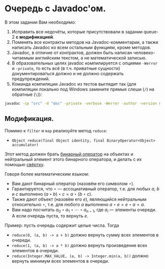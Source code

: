 # Очередь с Javadoc'ом.

В этом задании Вам необходимо:
1. Исправить все недочёты, которые присутствовали в задании queue-2 **с модификацией**.
2. Поменять все контракты методов на Javadoc-комментарии, а также написать Javadoc ко всем остальным функциям, кроме методов.
3. Javadoc, в отличие от контрактов, должен быть написан человеко-читаемым английским текстом, а не математической записью.
4. В образовательных целях javadoc компилируется с опциями `-Werror` и `-private`, то есть всё (в т.ч. приватные сущности) документироваться должно и не должно содержать предупреждений.
5. Команда компиляции Javadoc из тестов выглядит так (для компиляции локально под Windows замените прямые слеши (`/`) на обратные (<code>&#92;</code>)):
```bash
javadoc -cp "src" -d "doc" -private -verbose -Werror -author -version src/queue/AbstractQueue.java src/queue/ArrayQueue.java src/queue/LinkedQueue.java src/queue/Queue.java
```

## Модификация.

Помимо к `filter` и `map` реализуйте метод `reduce`:
- `Object reduce(final Object identity, final BinaryOperator<Object> accumulator)`

Этот метод должен брать [бинарный оператор](https://docs.oracle.com/en/java/javase/21/docs/api/java.base/java/util/function/BinaryOperator.html) на объектах и нейтральный элемент этого бинарного оператора, и делать с их помощью [свёртку](https://en.wikipedia.org/wiki/Reduction_operator).

Говоря более математическим языком:
- Вам дают бинарный оператор (назовём его символом $\star$).
- Гарантируется, что $\star$ — ассоциативный оператор, т.е. для любых $a$, $b$ и $c$ выполнено $(a\star b)\star c=a\star (b\star c)$.
- Также дают объект (назовём его $e$), являющийся нейтральным относительно $\star$, т.е. для любого $a$ выполнено $a\star e=e\star a=a$.
- Вам надо посчитать $a_0\star a_1\star\cdots\star a_{n-1}$, где $a_i$ — элементы очереди. А если очередь пуста, то вернуть $e$.

Пример: пусть очередь содержит целые числа. Тогда
- `reduce(0, (a, b) -> a + b)` должно вернуть сумму всех элементов в очереди.
- `reduce(1, (a, b) -> a * b)` должно вернуть произведение всех элементов в очереди.
- `reduce(Integer.MAX_VALUE, (a, b) -> Integer.min(a, b))` должно вернуть минимум всех элементов в очереди.

